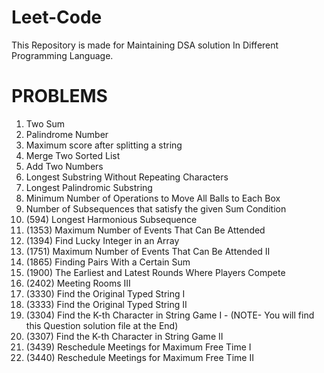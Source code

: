 # Leet-Code
This Repository is made for Maintaining DSA solution In Different Programming Language.

# PROBLEMS
1. Two Sum
2. Palindrome Number
3. Maximum score after splitting a string
4. Merge Two Sorted List
5. Add Two Numbers
6. Longest Substring Without Repeating Characters
7. Longest Palindromic Substring
8. Minimum Number of Operations to Move All Balls to Each Box
9. Number of Subsequences that satisfy the given Sum Condition
10. (594) Longest Harmonious Subsequence
11. (1353) Maximum Number of Events That Can Be Attended
12. (1394) Find Lucky Integer in an Array
13. (1751) Maximum Number of Events That Can Be Attended II
14. (1865) Finding Pairs With a Certain Sum
15. (1900) The Earliest and Latest Rounds Where Players Compete
16. (2402) Meeting Rooms III
17. (3330) Find the Original Typed String I
18. (3333) Find the Original Typed String II
19. (3304) Find the K-th Character in String Game I - (NOTE- You will find this Question solution file at the End)
20. (3307) Find the K-th Character in String Game II
21. (3439) Reschedule Meetings for Maximum Free Time I
22. (3440) Reschedule Meetings for Maximum Free Time II


